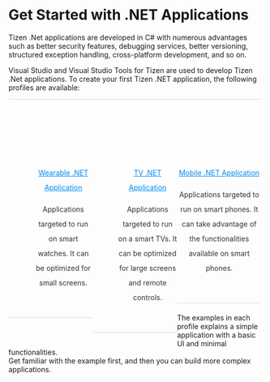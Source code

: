 # Get Started with .NET Applications

<style>
#main:before, #main:after {
    content: "";
    display: table;
}

.docs-ui-started [class^="docs-ui-"] {
    width: 33%; 
    height: auto;
    padding: 40px 0;
    text-align: center;
    border: 0 none;
    border-top: 1px solid #dadada;
    border-bottom: 1px solid #dadada;
    box-sizing: border-box;
    position: relative;
    float: left;
    margin: 0 auto 20px;
}

.docs-ui-started [class^="docs-ui-"]>span {
    display: block;
    color: #333;
    line-height: 29px;
    position: relative;
	
}

@media (max-width: 768px)
.docs-ui-started .docs-ui-wearable:before, .docs-ui-started .docs-ui-tv:before, .docs-ui-started .docs-ui-mobile:before {
    height: 85px;
    margin: 0 auto 25px;
    align: center;
    background-position: 0 6px;
}
.docs-ui-started .docs-ui-wearable:before {
    content: "";
    display: block;
    margin: auto;
    position: relative;
    width: 70px;
    height: 90px;
    background: url(./media/Wear_gs.png) no-repeat center top;
    background-position: 0 0 !important;
}
.docs-ui-started .docs-ui-wearable {
    width: 33%;
    padding-left: 50;
    /* border-right: 1px solid #d1d1d1; */
}

.docs-ui-started .docs-ui-tv:before {
    content: "";
    margin: auto;
    position: relative;
    display: block;
    width: 85px;
    height: 90px;
    background: url(./media/TV_gs.png) no-repeat center top;
    background-position: 0 0 !important;
}
.docs-ui-started .docs-ui-tv {
    width: 33%;
    padding-left: 50;
}

.docs-ui-started .docs-ui-mobile:before {
    content: "";
    margin: auto;
    position: relative;
    display: block;
    width: 70px;
    height: 90px;
    background: url(./media/Mobile_gs.png) no-repeat center top;
    background-position: 0 0 !important;
	
}
.docs-ui-started.docs-ui-mobile {
    width: 33%;
    padding-left: 50px;
	
}

div {
    display: block;
}

a.docs-btn-more {
    display: inline-block;
    font-size: 14px;
    color: #008aee;
}
</style>

<section id ="main">
Tizen .Net applications are developed in C# with numerous advantages such as better security features, debugging services, better versioning, structured exception handling, cross-platform development, and so on. 

Visual Studio and Visual Studio Tools for Tizen are used to develop Tizen .Net applications. To create your first Tizen .NET application, the following profiles are available:
<div class="docs-ui-started">
  <div class="docs-ui-wearable">
    <span>
    <a href="wearable/first-app.md" class="docs-btn-more">Wearable .NET Application</a>
	<p> Applications targeted to run on smart watches. It can be optimized for small screens. </p>
    </span>
  </div>

  <div class="docs-ui-tv">
    <span>
     <a href="tv/first-app.md" class="docs-btn-more">TV .NET Application</a>
	 <p> Applications targeted to run on a smart TVs. It can be optimized for large screens and remote controls. </p>
    </span>
  </div>

  <div class="docs-ui-mobile">
    <span>
    <a href="mobile/first-app.md" class="docs-btn-more">Mobile .NET Application</a>
	<p> Applications targeted to run on smart phones. It can take advantage of the functionalities available on smart phones. </p>
    </span>
  </div>

</div>
</section>

The examples in each profile explains a simple application with a basic UI and minimal functionalities. \
Get familiar with the example first, and then you can build more complex applications.



